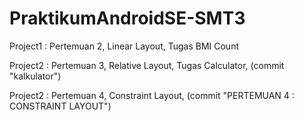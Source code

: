 # PraktikumAndroidSE-SMT3

Project1 : Pertemuan 2, Linear Layout, Tugas BMI Count

Project2 : Pertemuan 3, Relative Layout, Tugas Calculator, (commit "kalkulator")

Project2 : Pertemuan 4, Constraint Layout, (commit "PERTEMUAN 4 : CONSTRAINT LAYOUT")



